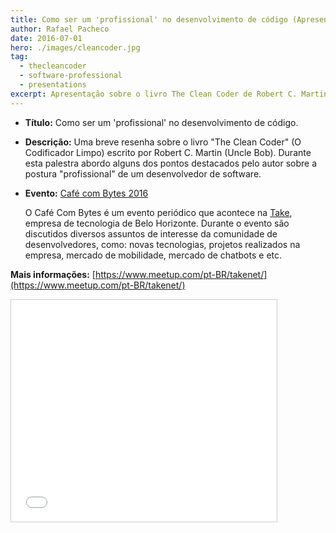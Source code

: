 ```yaml
---
title: Como ser um 'profissional' no desenvolvimento de código (Apresentação)
author: Rafael Pacheco
date: 2016-07-01
hero: ./images/cleancoder.jpg
tag:
  - thecleancoder
  - software-professional
  - presentations
excerpt: Apresentação sobre o livro The Clean Coder de Robert C. Martin.
---
```


- **Título:** <span class="evidence">Como ser um 'profissional' no desenvolvimento de código.</span>
- **Descrição:** Uma breve resenha sobre o livro "The Clean Coder" (O Codificador Limpo) escrito por Robert C. Martin (Uncle Bob). Durante esta palestra abordo alguns dos pontos destacados pelo autor sobre a postura "profissional" de um desenvolvedor de software.

- **Evento:** [Café com Bytes 2016](https://www.meetup.com/pt-BR/BHTEC-Talks/events/222168031/)

  O Café Com Bytes é um evento periódico que acontece na [Take](http://take.net), empresa de tecnologia de Belo Horizonte. Durante o evento são discutidos diversos assuntos de interesse da comunidade de desenvolvedores, como: novas tecnologias, projetos realizados na empresa, mercado de mobilidade, mercado de chatbots e etc.

**Mais informações:** [https://www.meetup.com/pt-BR/takenet/](https://www.meetup.com/pt-BR/takenet/)

<iframe src="//www.slideshare.net/slideshow/embed_code/key/CLe0KDXcFOAICn" width="425" height="355" frameborder="0" marginwidth="0" marginheight="0" scrolling="no" style="border:1px solid #CCC; border-width:1px; margin-bottom:5px; max-width: 100%;" allowfullscreen> </iframe>

